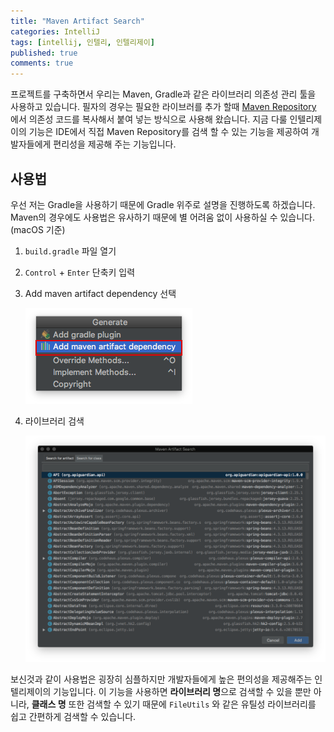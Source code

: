 ```yaml
---
title: "Maven Artifact Search"
categories: IntelliJ
tags: [intellij, 인텔리, 인텔리제이]
published: true
comments: true
---
```




프로젝트를 구축하면서 우리는 Maven, Gradle과 같은 라이브러리 의존성 관리 툴을 사용하고 있습니다. 필자의 경우는 필요한 라이브러를 추가 할때 [Maven Repository](https://mvnrepository.com/) 에서 의존성 코드를 복사해서 붙여 넣는 방식으로 사용해 왔습니다. 지금 다룰 인텔리제이의 기능은 IDE에서 직접 Maven Repository를 검색 할 수 있는 기능을 제공하여 개발자들에게 편리성을 제공해 주는 기능입니다.



## 사용법

우선 저는 Gradle을 사용하기 때문에 Gradle 위주로 설명을 진행하도록 하겠습니다. Maven의 경우에도 사용법은 유사하기 때문에 별 어려움 없이 사용하실 수 있습니다. (macOS 기준)



1. `build.gradle` 파일 열기

2. `Control` + `Enter` 단축키 입력

3. Add maven artifact dependency 선택

   ![](/images/2018/0626_01_01.png)

4. 라이브러리 검색

   ![](/images/2018/0626_01_02.png)

보신것과 같이 사용법은 굉장히 심플하지만 개발자들에게 높은 편의성을 제공해주는 인텔리제이의 기능입니다. 이 기능을 사용하면 **라이브러리 명**으로 검색할 수 있을 뿐만 아니라, **클래스 명** 또한 검색할 수 있기 때문에  `FileUtils` 와 같은 유틸성 라이브러리를 쉽고 간편하게 검색할 수 있습니다.